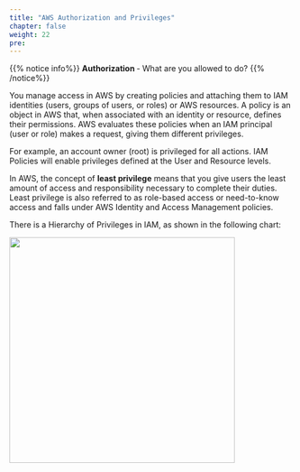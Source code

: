 ```yaml
---
title: "AWS Authorization and Privileges"
chapter: false
weight: 22
pre: 
---
```


{{% notice info%}}
<b> Authorization </b> -  What are you allowed to do?
{{% /notice%}}

You manage access in AWS by creating policies and attaching them to IAM identities (users, groups of users, or roles) or AWS resources. A policy is an object in AWS that, when associated with an identity or resource, defines their permissions. AWS evaluates these policies when an IAM principal (user or role) makes a request, giving them different privileges.

For example, an account owner (root) is privileged for all actions. IAM Policies will enable privileges defined at the User and Resource levels.

In AWS, the concept of <b>least privilege</b> means that you give users the least amount of access and responsibility necessary to complete their duties. Least privilege is also referred to as role-based access or need-to-know access and falls under AWS Identity and Access Management policies.

There is a Hierarchy of Privileges in IAM, as shown in the following chart: 

<img src='/images/hierarchy.png' width='400px'>